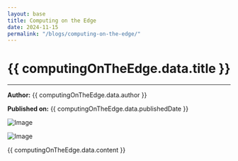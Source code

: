 ```yaml
---
layout: base
title: Computing on the Edge
date: 2024-11-15
permalink: "/blogs/computing-on-the-edge/"
---
```


# {{ computingOnTheEdge.data.title }}

---

**Author:** {{ computingOnTheEdge.data.author }}

**Published on:** {{ computingOnTheEdge.data.publishedDate }}

![Image](http://localhost:1337/uploads/Computing_on_the_Edge_Image_1_9704db6dd6.jpg)

![Image](http://localhost:1337/uploads/Computing_on_the_Edge_Image_2_b6396397ea.png)

{{ computingOnTheEdge.data.content }}

